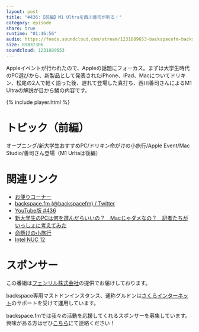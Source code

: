 ```yaml
---
layout: post
title: "#436:【前編】M1 Ultraを西川善司が斬る！"
category: episode
share: true
runtime: "01:46:56"
audio: https://feeds.soundcloud.com/stream/1231889653-backspacefm-backspacefm-436-1.mp3
size: 89837306
soundcloud: 1231889653
---
```


Appleイベントが行われたので、Appleの話題にフォーカス。まずは大学生時代のPC選びから、新製品として発表されたiPhone、iPad、Macについてドリキン、松尾の2人で軽く語った後、遅れて登場した真打ち、西川善司さんによるM1 Ultraの解説が目から鱗の内容です。

{% include player.html %}

# トピック（前編）
オープニング/新大学生おすすめPC/ドリキン命がけの小旅行/Apple Event/Mac Studio/善司さん登場（M1 Urltaは後編）

# 関連リンク
* [お便りコーナー](https://forms.gle/qmLFRXFMjn7cZPpJ8)
* [backspace.fm (@backspacefm) / Twitter](https://twitter.com/backspacefm)
* [YouTube版 #436](https://note.com/backspacefm/n/nfd763719c4d9)
* [新大学生のPCは何を選んだらいいの？　Macじゃダメなの？　記者たちがいっしょに考えてみた](https://www.itmedia.co.jp/news/articles/2203/11/news046.html)
* [命懸けの小旅行](https://note.com/drikin/n/na2ead3e95d38)
* [Intel NUC 12](https://www.intel.com/content/www/us/en/newsroom/news/12th-gen-nuc.html)

# スポンサー
この番組は[フェンリル株式会社](https://www.fenrir-inc.com/jp/)の提供でお届けしております。

backspace専用マストドンインスタンス、通称グルドンは[さくらインターネット](https://www.sakura.ad.jp/)のサポートを受けて運用しています。

backspace.fmでは我々の活動を応援してくれるスポンサーを募集しています。興味がある方はぜひ[こちら](mailto:drikin+backspacefm@gmail.com)にて連絡ください！
